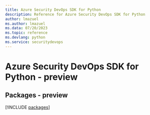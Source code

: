 ```yaml
---
title: Azure Security DevOps SDK for Python
description: Reference for Azure Security DevOps SDK for Python
author: lmazuel
ms.author: lmazuel
ms.data: 07/20/2023
ms.topic: reference
ms.devlang: python
ms.service: securitydevops
---
```

# Azure Security DevOps SDK for Python - preview
## Packages - preview
[!INCLUDE [packages](security-devops-index.md)]